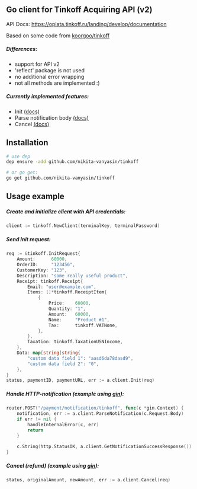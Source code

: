 
## Go client for Tinkoff Acquiring API (v2)

API Docs: https://oplata.tinkoff.ru/landing/develop/documentation

Based on some code from [koorgoo/tinkoff](https://github.com/koorgoo/tinkoff)

##### Differences:
- support for API v2
- 'reflect' package is not used
- no additional error wrapping
- not all methods are implemented :)

##### Currently implemented features:
- Init [(docs)](https://oplata.tinkoff.ru/landing/develop/documentation/Init)
- Parse notification body [(docs)](https://oplata.tinkoff.ru/landing/develop/notifications/http)
- Cancel [(docs)](https://oplata.tinkoff.ru/landing/develop/documentation/Cancel)


## Installation
```bash
# use dep
dep ensure -add github.com/nikita-vanyasin/tinkoff

# or go get:
go get github.com/nikita-vanyasin/tinkoff
``` 


## Usage example

##### Create and initialize client with API credentials:
```go
client := tinkoff.NewClient(terminalKey, terminalPassword)
```

##### Send Init request:
```go
req := &tinkoff.InitRequest{
    Amount:      60000,
    OrderID:     "123456",
    CustomerKey: "123",
    Description: "some really useful product",
    Receipt: tinkoff.Receipt{
        Email: "user@example.com",
        Items: []*tinkoff.ReceiptItem{
            {
                Price:    60000,
                Quantity: "1",
                Amount:   60000,
                Name:     "Product #1",
                Tax:      tinkoff.VATNone,
            },
        },
        Taxation: tinkoff.TaxationUSNIncome,
    },
    Data: map[string]string{
        "custom data field 1": "aasd6da78dasd9",
        "custom data field 2": "0",
    },
}
status, paymentID, paymentURL, err := a.client.Init(req)
```

##### Handle HTTP-notification (example using [gin](https://github.com/gin-gonic/gin)):
```go
router.POST("/payment/notification/tinkoff", func(c *gin.Context) {
    notification, err := a.client.ParseNotification(c.Request.Body)
    if err != nil {
        handleInternalError(c, err)
        return
    }
    
    c.String(http.StatusOK, a.client.GetNotificationSuccessResponse())
}
```

##### Cancel (refund) (example using [gin](https://github.com/gin-gonic/gin)):
```go
status, originalAmount, newAmount, err := a.client.Cancel(req)
```